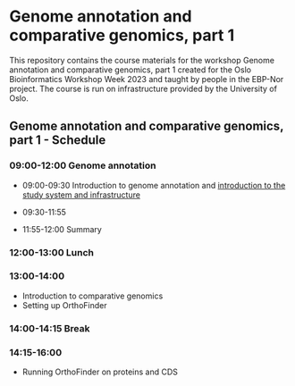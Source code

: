 # Genome annotation and comparative genomics, part 1

This repository contains the course materials for the workshop Genome annotation and comparative genomics, part 1 created for the Oslo Bioinformatics Workshop Week 2023 and taught by people in the EBP-Nor project. The course is run on infrastructure provided by the University of Oslo. 

##  Genome annotation and comparative genomics, part 1 - Schedule

### 09:00-12:00 Genome annotation

* 09:00-09:30 Introduction to genome annotation and [introduction to the study system and infrastructure](00_introduction.md)
* 09:30-11:55

* 11:55-12:00 Summary

### 12:00-13:00 Lunch

### 13:00-14:00 
* Introduction to comparative genomics
* Setting up OrthoFinder

### 14:00-14:15 Break

### 14:15-16:00 
* Running OrthoFinder on proteins and CDS
